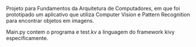 Projeto para Fundamentos da Arquitetura de Computadores, em que foi prototipado um aplicativo que utiliza Computer Vision e Pattern Recognition para encontrar objetos em imagens.

Main.py contem o programa e test.kv a linguagem do framework kivy especificamente.
